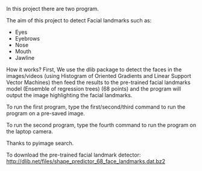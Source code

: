 In this project there are two program.

The aim of this project to detect Facial landmarks such as:
- Eyes
- Eyebrows
- Nose
- Mouth
- Jawline

How it works? First, We use the dlib package to detect the faces in the images/videos 
(using Histogram of Oriented Gradients and Linear Support Vector Machines) then feed the
results to the pre-trained facial landmarks model (Ensemble of regression trees) (68 points)
and the program will output the image highlighting the facial landmarks. 

To run the first program, type the first/second/third command to run the program on a 
pre-saved image.

To run the second program, type the fourth command to run the program on the laptop
camera.

Thanks to pyimage search. 

To download the pre-trained facial landmark detector:
http://dlib.net/files/shape_predictor_68_face_landmarks.dat.bz2